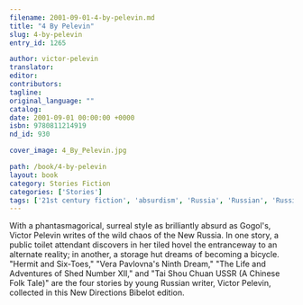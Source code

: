 ```yaml
---
filename: 2001-09-01-4-by-pelevin.md
title: "4 By Pelevin"
slug: 4-by-pelevin
entry_id: 1265

author: victor-pelevin
translator: 
editor: 
contributors: 
tagline: 
original_language: ""
catalog: 
date: 2001-09-01 00:00:00 +0000 
isbn: 9780811214919
nd_id: 930

cover_image: 4_By_Pelevin.jpg

path: /book/4-by-pelevin
layout: book
category: Stories Fiction
categories: ['Stories']
tags: ['21st century fiction', 'absurdism', 'Russia', 'Russian', 'Russian literature', 'stories']
---
```

With a phantasmagorical, surreal style as brilliantly absurd as Gogol's, Victor Pelevin writes of the wild chaos of the New Russia. In one story, a public toilet attendant discovers in her tiled hovel the entranceway to an alternate reality; in another, a storage hut dreams of becoming a bicycle. "Hermit and Six-Toes," "Vera Pavlovna's Ninth Dream," "The Life and Adventures of Shed Number XII," and "Tai Shou Chuan USSR (A Chinese Folk Tale)" are the four stories by young Russian writer, Victor Pelevin, collected in this New Directions Bibelot edition.





